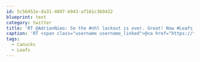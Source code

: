 ```yaml
---
id: 5c56452e-da31-4897-b943-af161c369432
blueprint: text
category: twitter
title: 'RT @AdrianNieo: So the #nhl lockout is over. Great! Now #Leafs can go back to sucking &amp; #Canucks can go back to never quite living u ...'
caption: 'RT <span class="username username_linked">@<a href="https://twitter.com/AdrianNieo" title="Adrian Nieoczym">AdrianNieo</a></span>: So the <span class="hashtag hashtag_local">#<a href="http://tweettemp.darylchymko.ca/?tag=nhl">nhl</a> lockout is over. Great! Now <span class="hashtag hashtag_local">#<a href="http://tweettemp.darylchymko.ca/?tag=leafs">Leafs</a> can go back to sucking &amp; <span class="hashtag hashtag_local">#<a href="http://tweettemp.darylchymko.ca/?tag=canucks">Canucks</a> can go back to never quite living u ...'
tags:
  - Canucks
  - Leafs
---
```

